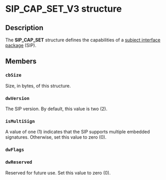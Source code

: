 # SIP_CAP_SET_V3 structure

## Description

The **SIP_CAP_SET** structure defines the capabilities of a [subject interface package](https://learn.microsoft.com/windows/desktop/SecGloss/s-gly) (SIP).

## Members

### `cbSize`

Size, in bytes, of this structure.

### `dwVersion`

The SIP version. By default, this value is two (2).

### `isMultiSign`

A value of one (1) indicates that the SIP supports multiple embedded signatures. Otherwise, set this value to zero (0).

### `dwFlags`

### `dwReserved`

Reserved for future use. Set this value to zero (0).